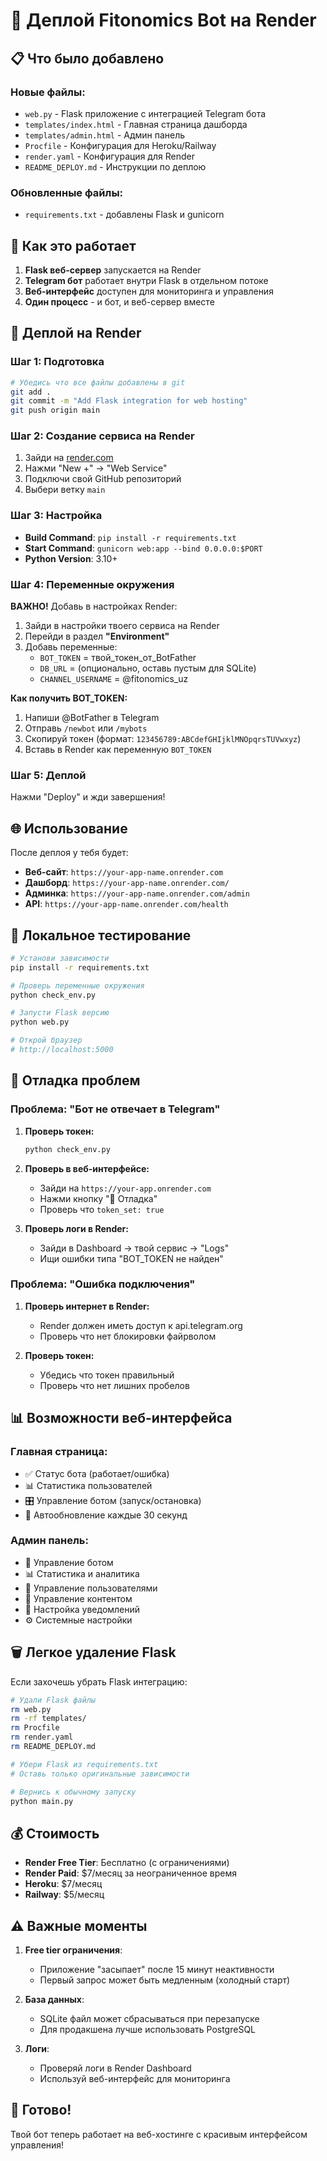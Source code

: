 # 🚀 Деплой Fitonomics Bot на Render

## 📋 Что было добавлено

### Новые файлы:
- `web.py` - Flask приложение с интеграцией Telegram бота
- `templates/index.html` - Главная страница дашборда
- `templates/admin.html` - Админ панель
- `Procfile` - Конфигурация для Heroku/Railway
- `render.yaml` - Конфигурация для Render
- `README_DEPLOY.md` - Инструкции по деплою

### Обновленные файлы:
- `requirements.txt` - добавлены Flask и gunicorn

## 🎯 Как это работает

1. **Flask веб-сервер** запускается на Render
2. **Telegram бот** работает внутри Flask в отдельном потоке
3. **Веб-интерфейс** доступен для мониторинга и управления
4. **Один процесс** - и бот, и веб-сервер вместе

## 🚀 Деплой на Render

### Шаг 1: Подготовка
```bash
# Убедись что все файлы добавлены в git
git add .
git commit -m "Add Flask integration for web hosting"
git push origin main
```

### Шаг 2: Создание сервиса на Render
1. Зайди на [render.com](https://render.com)
2. Нажми "New +" → "Web Service"
3. Подключи свой GitHub репозиторий
4. Выбери ветку `main`

### Шаг 3: Настройка
- **Build Command**: `pip install -r requirements.txt`
- **Start Command**: `gunicorn web:app --bind 0.0.0.0:$PORT`
- **Python Version**: 3.10+

### Шаг 4: Переменные окружения
**ВАЖНО!** Добавь в настройках Render:

1. Зайди в настройки твоего сервиса на Render
2. Перейди в раздел **"Environment"**
3. Добавь переменные:
   - `BOT_TOKEN` = твой_токен_от_BotFather
   - `DB_URL` = (опционально, оставь пустым для SQLite)
   - `CHANNEL_USERNAME` = @fitonomics_uz

**Как получить BOT_TOKEN:**
1. Напиши @BotFather в Telegram
2. Отправь `/newbot` или `/mybots`
3. Скопируй токен (формат: `123456789:ABCdefGHIjklMNOpqrsTUVwxyz`)
4. Вставь в Render как переменную `BOT_TOKEN`

### Шаг 5: Деплой
Нажми "Deploy" и жди завершения!

## 🌐 Использование

После деплоя у тебя будет:
- **Веб-сайт**: `https://your-app-name.onrender.com`
- **Дашборд**: `https://your-app-name.onrender.com/`
- **Админка**: `https://your-app-name.onrender.com/admin`
- **API**: `https://your-app-name.onrender.com/health`

## 🔧 Локальное тестирование

```bash
# Установи зависимости
pip install -r requirements.txt

# Проверь переменные окружения
python check_env.py

# Запусти Flask версию
python web.py

# Открой браузер
# http://localhost:5000
```

## 🐛 Отладка проблем

### Проблема: "Бот не отвечает в Telegram"

1. **Проверь токен:**
   ```bash
   python check_env.py
   ```

2. **Проверь в веб-интерфейсе:**
   - Зайди на `https://your-app.onrender.com`
   - Нажми кнопку "🐛 Отладка"
   - Проверь что `token_set: true`

3. **Проверь логи в Render:**
   - Зайди в Dashboard → твой сервис → "Logs"
   - Ищи ошибки типа "BOT_TOKEN не найден"

### Проблема: "Ошибка подключения"

1. **Проверь интернет в Render:**
   - Render должен иметь доступ к api.telegram.org
   - Проверь что нет блокировки файрволом

2. **Проверь токен:**
   - Убедись что токен правильный
   - Проверь что нет лишних пробелов

## 📊 Возможности веб-интерфейса

### Главная страница:
- ✅ Статус бота (работает/ошибка)
- 📊 Статистика пользователей
- 🎛️ Управление ботом (запуск/остановка)
- 🔄 Автообновление каждые 30 секунд

### Админ панель:
- 🤖 Управление ботом
- 📊 Статистика и аналитика
- 👥 Управление пользователями
- 💪 Управление контентом
- 🔔 Настройка уведомлений
- ⚙️ Системные настройки

## 🗑️ Легкое удаление Flask

Если захочешь убрать Flask интеграцию:

```bash
# Удали Flask файлы
rm web.py
rm -rf templates/
rm Procfile
rm render.yaml
rm README_DEPLOY.md

# Убери Flask из requirements.txt
# Оставь только оригинальные зависимости

# Вернись к обычному запуску
python main.py
```

## 💰 Стоимость

- **Render Free Tier**: Бесплатно (с ограничениями)
- **Render Paid**: $7/месяц за неограниченное время
- **Heroku**: $7/месяц
- **Railway**: $5/месяц

## ⚠️ Важные моменты

1. **Free tier ограничения**: 
   - Приложение "засыпает" после 15 минут неактивности
   - Первый запрос может быть медленным (холодный старт)

2. **База данных**:
   - SQLite файл может сбрасываться при перезапуске
   - Для продакшена лучше использовать PostgreSQL

3. **Логи**:
   - Проверяй логи в Render Dashboard
   - Используй веб-интерфейс для мониторинга

## 🎉 Готово!

Твой бот теперь работает на веб-хостинге с красивым интерфейсом управления!

